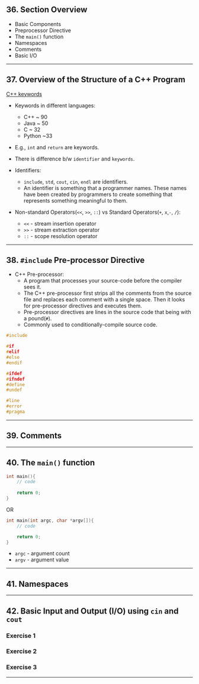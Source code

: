 ## 36. Section Overview

* Basic Components
* Preprocessor Directive
* The `main()` function
* Namespaces
* Comments
* Basic I/O

***

## 37. Overview of the Structure of a C++ Program

[C++ keywords](https://en.cppreference.com/w/cpp/keyword)

* Keywords in different languages:
    - C++    ~ 90
    - Java   ~ 50
    - C      ~ 32
    - Python ~33

* E.g., `int` and `return` are keywords.

* There is difference b/w `identifier` and `keywords`.
* Identifiers:
    - `include`, `std`, `cout`, `cin`, `endl` are identifiers.
    - An identifier is something that a programmer names. These names have been created by programmers to create something that represents something meaningful to them.

* Non-standard Operators(`<<`, `>>`, `::`) vs Standard Operators(`+`, `x`,`-`, `/`):
    - `<<` - stream insertion operator
    - `>>` - stream extraction operator
    - `::` - scope resolution operator
***

## 38. `#include` Pre-processor Directive 

* C++ Pre-processor:
    - A program that processes your source-code before the compiler sees it.
    - The C++ pre-processor first strips all the comments from the source file and replaces each comment with a single space. Then it looks for pre-processor directives and executes them.
    - Pre-processor directives are lines in the source code that being with a pound(`#`).
    - Commonly used to conditionally-compile source code.

```c++
#include
```

```c++
#if
#elif
#else
#endif
```

```c++
#ifdef
#ifndef
#define
#undef
```

```c++
#line
#error
#pragma
```
***

## 39. Comments

***

## 40. The `main()` function

```c++
int main(){
    // code
    
    return 0;
}
```

OR

```c++
int main(int argc, char *argv[]){
    // code

    return 0;
}
```

* `argc` - argument count
* `argv` - argument value
***

## 41. Namespaces

***

## 42. Basic Input and Output (I/O) using `cin` and `cout`

### Exercise 1

### Exercise 2

### Exercise 3

***
